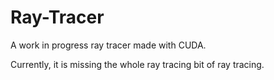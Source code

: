 # Ray-Tracer

A work in progress ray tracer made with CUDA.

Currently, it is missing the whole ray tracing bit of ray tracing.